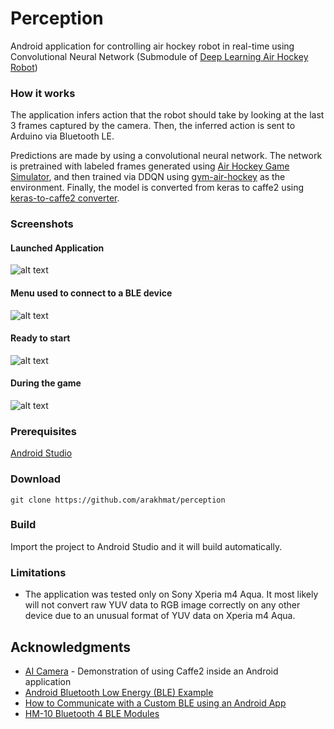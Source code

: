 # Perception
Android application for controlling air hockey robot in real-time using Convolutional Neural Network (Submodule of [Deep Learning Air Hockey Robot](https://github.com/arakhmat/41X))

### How it works
The application infers action that the robot should take by looking at the last 3 frames captured by the camera.
Then, the inferred action is sent to Arduino via Bluetooth LE.

Predictions are made by using a convolutional neural network. The network is pretrained 
with labeled frames generated using [Air Hockey Game Simulator](https://github.com/arakhmat/air-hockey), and then trained via DDQN using [gym-air-hockey](https://github.com/arakhmat/gym-air-hockey) as the environment. Finally, the model is converted from keras to caffe2 using [keras-to-caffe2 converter](https://github.com/arakhmat/keras-to-caffe2).
### Screenshots
#### Launched Application
![alt text](https://github.com/arakhmat/perception/blob/master/images/start.png)
#### Menu used to connect to a BLE device
![alt text](https://github.com/arakhmat/perception/blob/master/images/connect.png)
#### Ready to start
![alt text](https://github.com/arakhmat/perception/blob/master/images/ready.png)
#### During the game
![alt text](https://github.com/arakhmat/perception/blob/master/images/action.png)
### Prerequisites
[Android Studio](https://developer.android.com/studio/index.html)
### Download
```
git clone https://github.com/arakhmat/perception 
```
### Build
Import the project to Android Studio and it will build automatically.
### Limitations
* The application was tested only on Sony Xperia m4 Aqua. It most likely will not convert raw YUV data to RGB image correctly on any other device due to an unusual format of YUV data on Xperia m4 Aqua.
## Acknowledgments
* [AI Camera](https://github.com/bwasti/AICamera) - Demonstration of using Caffe2 inside an Android application
* [Android Bluetooth Low Energy (BLE) Example](http://www.truiton.com/2015/04/android-bluetooth-low-energy-ble-example/)
* [How to Communicate with a Custom BLE using an Android App](https://www.allaboutcircuits.com/projects/how-to-communicate-with-a-custom-ble-using-an-android-app/)
* [HM-10 Bluetooth 4 BLE Modules](http://www.martyncurrey.com/hm-10-bluetooth-4ble-modules/)


